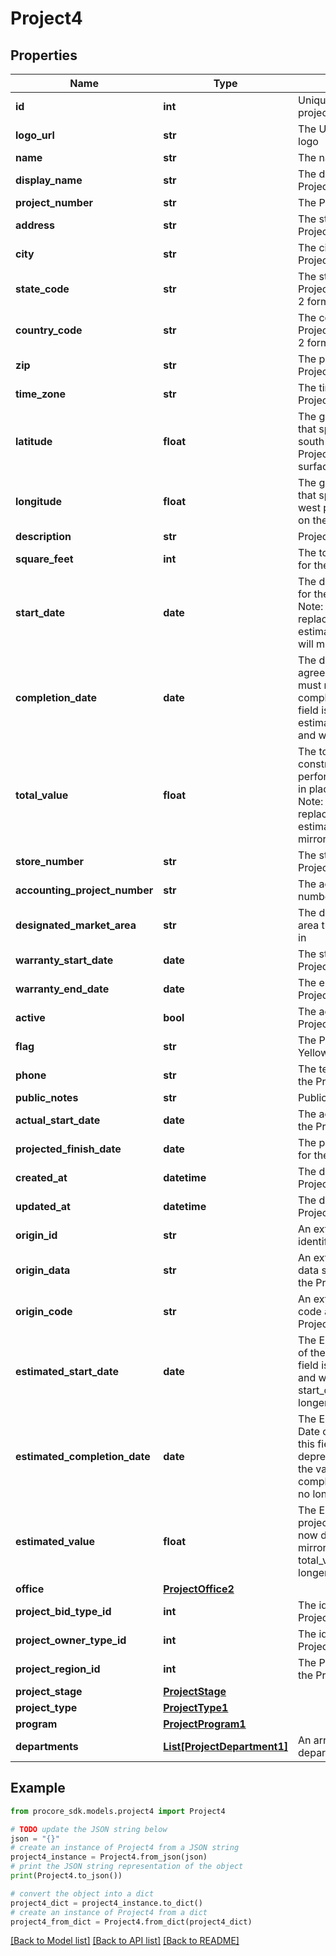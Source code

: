 # Project4


## Properties

Name | Type | Description | Notes
------------ | ------------- | ------------- | -------------
**id** | **int** | Unique identifier for the project. | [optional] 
**logo_url** | **str** | The URL for the Project logo | [optional] 
**name** | **str** | The name for the Project | [optional] 
**display_name** | **str** | The display name for the Project | [optional] 
**project_number** | **str** | The Project number | [optional] 
**address** | **str** | The street address for the Project | [optional] 
**city** | **str** | The city in which the Project is located | [optional] 
**state_code** | **str** | The state code for the Project (ISO-3166 Alpha-2 format) | [optional] 
**country_code** | **str** | The country code for the Project (ISO-3166 Alpha-2 format) | [optional] 
**zip** | **str** | The postal code for the Project | [optional] 
**time_zone** | **str** | The timezone in which the Project is located | [optional] 
**latitude** | **float** | The geographic coordinate that specifies the north–south position of the Project on the Earth&#39;s surface. | [optional] 
**longitude** | **float** | The geographic coordinate that specifies the east–west position of the Project on the Earth&#39;s surface. | [optional] 
**description** | **str** | Project description | [optional] 
**square_feet** | **int** | The total square footage for the Project | [optional] 
**start_date** | **date** | The date that the contract for the project is signed. Note: this field is a replacement to estimated_start_date and will mirror its value. | [optional] 
**completion_date** | **date** | The date that all parties agree the project meets or must meet “substantial completion”. Note: this field is a replacement to estimated_completion_date and will mirror its value. | [optional] 
**total_value** | **float** | The total amount of construction work performed, planned, or put in place during the project. Note: this field is a replacement to estimated_value and will mirror its value. | [optional] 
**store_number** | **str** | The store number for the Project | [optional] 
**accounting_project_number** | **str** | The accounting project number for the Project | [optional] 
**designated_market_area** | **str** | The designated market area the Project is located in | [optional] 
**warranty_start_date** | **date** | The start date for the Project Warranty | [optional] 
**warranty_end_date** | **date** | The end date for the Project Warranty | [optional] 
**active** | **bool** | The active status for the Project | [optional] 
**flag** | **str** | The Project flag (Red, Yellow, or Green) | [optional] 
**phone** | **str** | The telephone number for the Project | [optional] 
**public_notes** | **str** | Public notes on the Project | [optional] 
**actual_start_date** | **date** | The actual start date for the Project | [optional] 
**projected_finish_date** | **date** | The projected finish date for the Project | [optional] 
**created_at** | **datetime** | The date and time the Project was created | [optional] 
**updated_at** | **datetime** | The date and time the Project was last updated | [optional] 
**origin_id** | **str** | An external third-party identifier for the Project | [optional] 
**origin_data** | **str** | An external third-party data string associated with the Project | [optional] 
**origin_code** | **str** | An external third-party code associated with the Project | [optional] 
**estimated_start_date** | **date** | The Estimated Start Date of the Project Note: this field is now deprecated and will mirror the value of start_date until it is no longer supported. | [optional] 
**estimated_completion_date** | **date** | The Estimated Completion Date of the Project. Note: this field is now deprecated and will mirror the value of completion_date until it is no longer supported. | [optional] 
**estimated_value** | **float** | The Estimated Value of the project. Note: this field is now deprecated and will mirror the value of total_value until it is no longer supported. | [optional] 
**office** | [**ProjectOffice2**](ProjectOffice2.md) |  | [optional] 
**project_bid_type_id** | **int** | The identifier for the Project Bid Type | [optional] 
**project_owner_type_id** | **int** | The identifier for the Project Owner Type | [optional] 
**project_region_id** | **int** | The Project Region ID of the Project | [optional] 
**project_stage** | [**ProjectStage**](ProjectStage.md) |  | [optional] 
**project_type** | [**ProjectType1**](ProjectType1.md) |  | [optional] 
**program** | [**ProjectProgram1**](ProjectProgram1.md) |  | [optional] 
**departments** | [**List[ProjectDepartment1]**](ProjectDepartment1.md) | An array of project departments | [optional] 

## Example

```python
from procore_sdk.models.project4 import Project4

# TODO update the JSON string below
json = "{}"
# create an instance of Project4 from a JSON string
project4_instance = Project4.from_json(json)
# print the JSON string representation of the object
print(Project4.to_json())

# convert the object into a dict
project4_dict = project4_instance.to_dict()
# create an instance of Project4 from a dict
project4_from_dict = Project4.from_dict(project4_dict)
```
[[Back to Model list]](../README.md#documentation-for-models) [[Back to API list]](../README.md#documentation-for-api-endpoints) [[Back to README]](../README.md)


